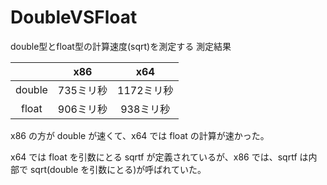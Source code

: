 # DoubleVSFloat
double型とfloat型の計算速度(sqrt)を測定する
測定結果

||x86|x64|
|:--:|:--:|:--:|
|double|735ミリ秒|1172ミリ秒|
|float|906ミリ秒|938ミリ秒|

x86 の方が double が速くて、x64 では float の計算が速かった。

x64 では float を引数にとる sqrtf が定義されているが、x86 では、sqrtf は内部で sqrt(double を引数にとる)が呼ばれていた。
